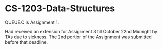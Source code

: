 # CS-1203-Data-Structures

QUEUE.C is Assignment 1.



Had received an extension for Assignment 3 till October 22nd Midnight by TAs due to sickness. The 2nd portion of the Assignment was submitted before that deadline.
